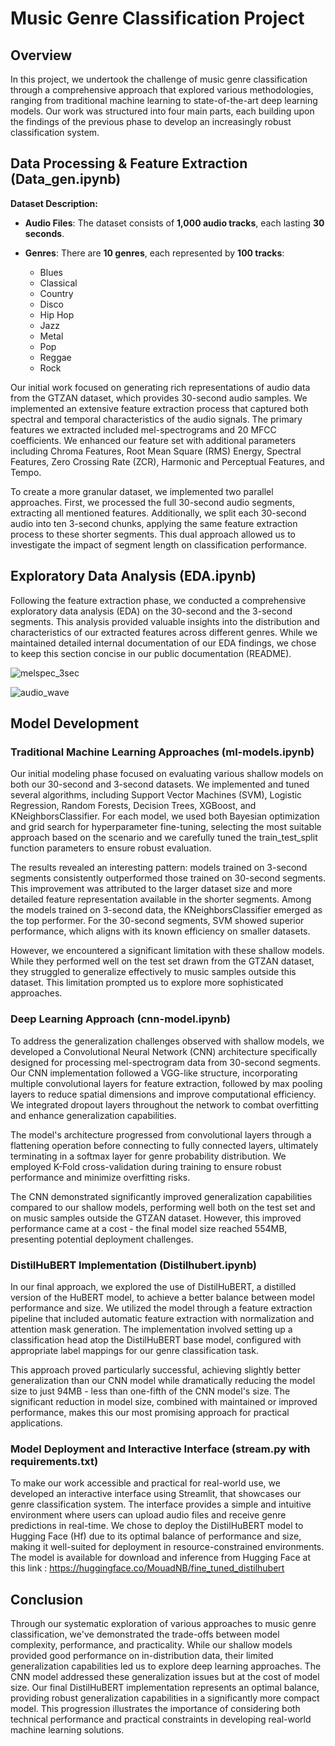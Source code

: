 # Music Genre Classification Project

## Overview
In this project, we undertook the challenge of music genre classification through a comprehensive approach that explored various methodologies, ranging from traditional machine learning to state-of-the-art deep learning models. Our work was structured into four main parts, each building upon the findings of the previous phase to develop an increasingly robust classification system.

## Data Processing & Feature Extraction (Data_gen.ipynb)

**Dataset Description:**  

- **Audio Files**: The dataset consists of **1,000 audio tracks**, each lasting **30 seconds**.  

- **Genres**: There are **10 genres**, each represented by **100 tracks**:  
  - Blues  
  - Classical  
  - Country  
  - Disco  
  - Hip Hop  
  - Jazz  
  - Metal  
  - Pop  
  - Reggae  
  - Rock
    
Our initial work focused on generating rich representations of audio data from the GTZAN dataset, which provides 30-second audio samples. We implemented an extensive feature extraction process that captured both spectral and temporal characteristics of the audio signals. The primary features we extracted included mel-spectrograms and 20 MFCC coefficients. We enhanced our feature set with additional parameters including Chroma Features, Root Mean Square (RMS) Energy, Spectral Features, Zero Crossing Rate (ZCR), Harmonic and Perceptual Features, and Tempo.

To create a more granular dataset, we implemented two parallel approaches. First, we processed the full 30-second audio segments, extracting all mentioned features. Additionally, we split each 30-second audio into ten 3-second chunks, applying the same feature extraction process to these shorter segments. This dual approach allowed us to investigate the impact of segment length on classification performance.

## Exploratory Data Analysis (EDA.ipynb)
Following the feature extraction phase, we conducted a comprehensive exploratory data analysis (EDA) on the 30-second and the 3-second segments. This analysis provided valuable insights into the distribution and characteristics of our extracted features across different genres. While we maintained detailed internal documentation of our EDA findings, we chose to keep this section concise in our public documentation (README).


![melspec_3sec](https://github.com/user-attachments/assets/2f44525e-65b4-42dd-b12a-1189c8eb7ef6)


![audio_wave](https://github.com/user-attachments/assets/08d1f803-52c3-4fed-877e-5543fa9b7eef)


## Model Development

### Traditional Machine Learning Approaches (ml-models.ipynb)
Our initial modeling phase focused on evaluating various shallow models on both our 30-second and 3-second datasets. We implemented and tuned several algorithms, including Support Vector Machines (SVM), Logistic Regression, Random Forests, Decision Trees, XGBoost, and KNeighborsClassifier. For each model, we used both Bayesian optimization and grid search for hyperparameter fine-tuning, selecting the most suitable approach based on the scenario and we carefully tuned the train_test_split function parameters to ensure robust evaluation.

The results revealed an interesting pattern: models trained on 3-second segments consistently outperformed those trained on 30-second segments. This improvement was attributed to the larger dataset size and more detailed feature representation available in the shorter segments. Among the models trained on 3-second data, the KNeighborsClassifier emerged as the top performer. For the 30-second segments, SVM showed superior performance, which aligns with its known efficiency on smaller datasets.

However, we encountered a significant limitation with these shallow models. While they performed well on the test set drawn from the GTZAN dataset, they struggled to generalize effectively to music samples outside this dataset. This limitation prompted us to explore more sophisticated approaches.

### Deep Learning Approach (cnn-model.ipynb)
To address the generalization challenges observed with shallow models, we developed a Convolutional Neural Network (CNN) architecture specifically designed for processing mel-spectrogram data from 30-second segments. Our CNN implementation followed a VGG-like structure, incorporating multiple convolutional layers for feature extraction, followed by max pooling layers to reduce spatial dimensions and improve computational efficiency. We integrated dropout layers throughout the network to combat overfitting and enhance generalization capabilities.

The model's architecture progressed from convolutional layers through a flattening operation before connecting to fully connected layers, ultimately terminating in a softmax layer for genre probability distribution. We employed K-Fold cross-validation during training to ensure robust performance and minimize overfitting risks.

The CNN demonstrated significantly improved generalization capabilities compared to our shallow models, performing well both on the test set and on music samples outside the GTZAN dataset. However, this improved performance came at a cost - the final model size reached 554MB, presenting potential deployment challenges.

### DistilHuBERT Implementation (Distilhubert.ipynb)
In our final approach, we explored the use of DistilHuBERT, a distilled version of the HuBERT model, to achieve a better balance between model performance and size. We utilized the model through a feature extraction pipeline that included automatic feature extraction with normalization and attention mask generation. The implementation involved setting up a classification head atop the DistilHuBERT base model, configured with appropriate label mappings for our genre classification task.

This approach proved particularly successful, achieving slightly better generalization than our CNN model while dramatically reducing the model size to just 94MB - less than one-fifth of the CNN model's size. The significant reduction in model size, combined with maintained or improved performance, makes this our most promising approach for practical applications.

### Model Deployment and Interactive Interface (stream.py with requirements.txt)
To make our work accessible and practical for real-world use, we developed an interactive interface using Streamlit, that showcases our genre classification system. The interface provides a simple and intuitive environment where users can upload audio files and receive genre predictions in real-time. We chose to deploy the DistilHuBERT model to Hugging Face (Hf) due to its optimal balance of performance and size, making it well-suited for deployment in resource-constrained environments.
The model is available for download and inference from Hugging Face at this link : https://huggingface.co/MouadNB/fine_tuned_distilhubert

## Conclusion
Through our systematic exploration of various approaches to music genre classification, we've demonstrated the trade-offs between model complexity, performance, and practicality. While our shallow models provided good performance on in-distribution data, their limited generalization capabilities led us to explore deep learning approaches. The CNN model addressed these generalization issues but at the cost of model size. Our final DistilHuBERT implementation represents an optimal balance, providing robust generalization capabilities in a significantly more compact model. This progression illustrates the importance of considering both technical performance and practical constraints in developing real-world machine learning solutions.
